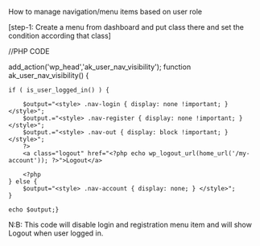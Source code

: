 How to manage navigation/menu items based on user role

[step-1: Create a menu from dashboard and put class there and set the condition according that class]

//PHP CODE

add_action('wp_head','ak_user_nav_visibility');
function ak_user_nav_visibility() {

    if ( is_user_logged_in() ) {
    	
        $output="<style> .nav-login { display: none !important; } </style>";
        $output.="<style> .nav-register { display: none !important; } </style>";
        $output.="<style> .nav-out { display: block !important; } </style>";
        ?>
		<a class="logout" href="<?php echo wp_logout_url(home_url('/my-account')); ?>">Logout</a>

        <?php
    } else {
        $output="<style> .nav-account { display: none; } </style>";
    }

    echo $output;}


N:B: This code will disable login and registration menu item and will show Logout when user logged in.
